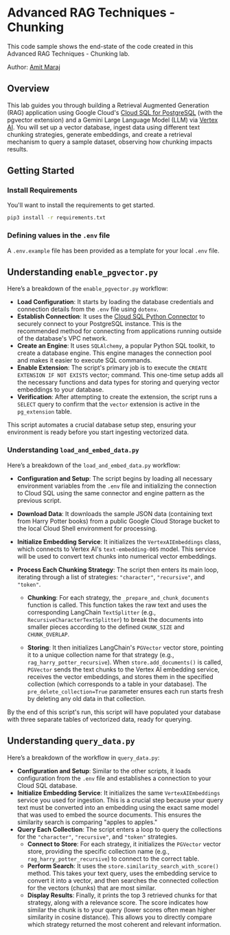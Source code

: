 # Advanced RAG Techniques - Chunking

This code sample shows the end-state of the code created in this Advanced RAG Techniques - Chunking lab. 

<!-- TKTK: add link to lab when published -->

Author: [Amit Maraj](https://github.com/amitkmaraj)

## Overview

This lab guides you through building a Retrieval Augmented Generation (RAG) application using Google Cloud's [Cloud SQL for PostgreSQL](https://cloud.google.com/sql/docs/postgres) (with the pgvector extension) and a Gemini Large Language Model (LLM) via [Vertex AI](https://cloud.google.com/vertex-ai/docs). You will set up a vector database, ingest data using different text chunking strategies, generate embeddings, and create a retrieval mechanism to query a sample dataset, observing how chunking impacts results.

## Getting Started

### Install Requirements

You'll want to install the requirements to get started. 

```bash
pip3 install -r requirements.txt
```

### Defining values in the `.env` file

A `.env.example` file has been provided as a template for your local `.env` file. 

## Understanding `enable_pgvector.py`

Here’s a breakdown of the `enable_pgvector.py` workflow:

- **Load Configuration**: It starts by loading the database credentials and connection details from the `.env` file using `dotenv`. 
- **Establish Connection**: It uses the [Cloud SQL Python Connector](https://github.com/GoogleCloudPlatform/cloud-sql-python-connector) to securely connect to your PostgreSQL instance. This is the recommended method for connecting from applications running outside of the database's VPC network. 
- **Create an Engine**: It uses `SQLAlchemy`, a popular Python SQL toolkit, to create a database engine. This engine manages the connection pool and makes it easier to execute SQL commands. 
- **Enable Extension**: The script's primary job is to execute the `CREATE EXTENSION IF NOT EXISTS` vector; command.  This one-time setup adds all the necessary functions and data types for storing and querying vector embeddings to your database.
- **Verification**: After attempting to create the extension, the script runs a `SELECT` query to confirm that the `vector` extension is active in the `pg_extension` table. 

This script automates a crucial database setup step, ensuring your environment is ready before you start ingesting vectorized data.

### Understanding `load_and_embed_data.py`

Here’s a breakdown of the `load_and_embed_data.py` workflow:

- **Configuration and Setup**: The script begins by loading all necessary environment variables from the `.env` file and initializing the connection to Cloud SQL using the same connector and engine pattern as the previous script. 
- **Download Data**: It downloads the sample JSON data (containing text from Harry Potter books) from a public Google Cloud Storage bucket to the local Cloud Shell environment for processing. 
- **Initialize Embedding Service**: It initializes the `VertexAIEmbeddings` class, which connects to Vertex AI's `text-embedding-005` model. This service will be used to convert text chunks into numerical vector embeddings. 
- **Process Each Chunking Strategy**: The script then enters its main loop, iterating through a list of strategies: `"character"`, `"recursive"`, and `"token"`. 

    - **Chunking**: For each strategy, the `_prepare_and_chunk_documents` function is called. This function takes the raw text and uses the corresponding LangChain `TextSplitter` (e.g., `RecursiveCharacterTextSplitter`) to break the documents into smaller pieces according to the defined `CHUNK_SIZE` and `CHUNK_OVERLAP`. 

    - **Storing**: It then initializes LangChain's `PGVector` vector store, pointing it to a unique collection name for that strategy (e.g., `rag_harry_potter_recursive`). When `store.add_documents()` is called, `PGVector` sends the text chunks to the Vertex AI embedding service, receives the vector embeddings, and stores them in the specified collection (which corresponds to a table in your database). The `pre_delete_collection=True` parameter ensures each run starts fresh by deleting any old data in that collection. 

By the end of this script's run, this script will have populated your database with three separate tables of vectorized data, ready for querying.

## Understanding `query_data.py`

Here’s a breakdown of the workflow in  `query_data.py`:

- **Configuration and Setup**: Similar to the other scripts, it loads configuration from the `.env` file and establishes a connection to your Cloud SQL database. 
- **Initialize Embedding Service**: It initializes the same `VertexAIEmbeddings` service you used for ingestion. This is a crucial step because your query text must be converted into an embedding using the exact same model that was used to embed the source documents. This ensures the similarity search is comparing "apples to apples." 
- **Query Each Collection**: The script enters a loop to query the collections for the `"character"`, `"recursive"`, and `"token"` strategies.
    - **Connect to Store**: For each strategy, it initializes the `PGVector` vector store, providing the specific collection name (e.g., `rag_harry_potter_recursive`) to connect to the correct table. 
    - **Perform Search**: It uses the `store.similarity_search_with_score()` method. This takes your text query, uses the embedding service to convert it into a vector, and then searches the connected collection for the vectors (chunks) that are most similar.
    - **Display Results**: Finally, it prints the top 3 retrieved chunks for that strategy, along with a relevance score. The score indicates how similar the chunk is to your query (lower scores often mean higher similarity in cosine distance). This allows you to directly compare which strategy returned the most coherent and relevant information.